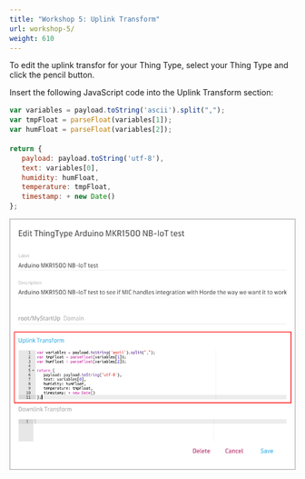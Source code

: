 ```yaml
---
title: "Workshop 5: Uplink Transform"
url: workshop-5/
weight: 610
---
```


To edit the uplink transfor for your Thing Type, select your Thing Type and click the pencil button.

Insert the following JavaScript code into the Uplink Transform section:

```javascript
var variables = payload.toString('ascii').split(",");
var tmpFloat = parseFloat(variables[1]);
var humFloat = parseFloat(variables[2]);

return {
   payload: payload.toString('utf-8'),
   text: variables[0],
   humidity: humFloat,
   temperature: tmpFloat,
   timestamp: + new Date()
};
```

![Uplink Transform](/images/arduino-mkr-nb-1500-10-uplink-transform.jpg "Uplink Transform")

